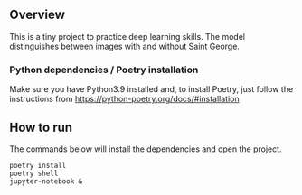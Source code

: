 ## Overview

This is a tiny project to practice deep learning skills. The model distinguishes between images with and without Saint George. 

### Python dependencies / Poetry installation
Make sure you have Python3.9 installed and, to install Poetry, just follow the instructions from https://python-poetry.org/docs/#installation

## How to run
The commands below will install the dependencies and open the project.

```
poetry install
poetry shell
jupyter-notebook &
```
